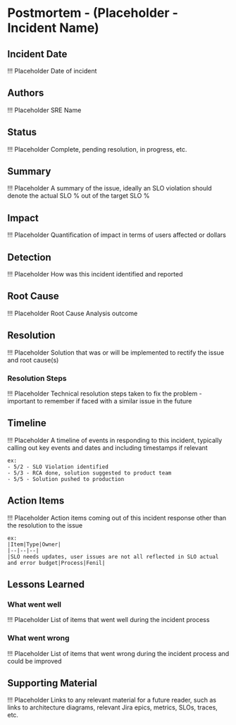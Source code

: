 # Postmortem - (Placeholder - Incident Name)

## Incident Date

!!! Placeholder 
    Date of incident
## Authors

!!! Placeholder
    SRE Name

## Status

!!! Placeholder
    Complete, pending resolution, in progress, etc.

## Summary

!!! Placeholder
    A summary of the issue, ideally an SLO violation should denote the actual SLO % out of the target SLO %

## Impact

!!! Placeholder
    Quantification of impact in terms of users affected or dollars

## Detection

!!! Placeholder
    How was this incident identified and reported

## Root Cause

!!! Placeholder
    Root Cause Analysis outcome

## Resolution

!!! Placeholder
    Solution that was or will be implemented to rectify the issue and root cause(s)

### Resolution Steps

!!! Placeholder
    Technical resolution steps taken to fix the problem - important to remember if faced with a similar issue in the future

## Timeline

!!! Placeholder
    A timeline of events in responding to this incident, typically calling out key events and dates and including timestamps if relevant 
    
    ex:
    - 5/2 - SLO Violation identified
    - 5/3 - RCA done, solution suggested to product team
    - 5/5 - Solution pushed to production

## Action Items

!!! Placeholder
    Action items coming out of this incident response other than the resolution to the issue
    
    ex: 
    |Item|Type|Owner|
    |--|--|--|
    |SLO needs updates, user issues are not all reflected in SLO actual and error budget|Process|Fenil|

## Lessons Learned

### What went well

!!! Placeholder
    List of items that went well during the incident process

### What went wrong

!!! Placeholder
    List of items that went wrong during the incident process and could be improved

## Supporting Material

!!! Placeholder
    Links to any relevant material for a future reader, such as links to architecture diagrams, relevant Jira epics, metrics, SLOs, traces, etc.
